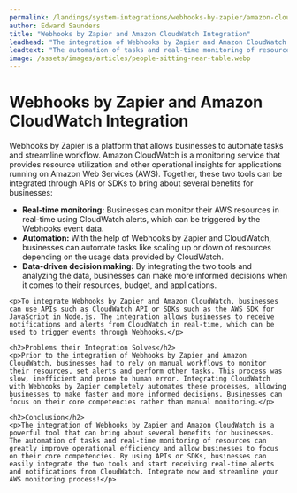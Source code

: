```yaml
---
permalink: /landings/system-integrations/webhooks-by-zapier/amazon-cloudwatch
author: Edward Saunders
title: "Webhooks by Zapier and Amazon CloudWatch Integration"
leadhead: "The integration of Webhooks by Zapier and Amazon CloudWatch is a powerful tool that can bring about several benefits for businesses"
leadtext: "The automation of tasks and real-time monitoring of resources can greatly improve operational efficiency and allow businesses to focus on their core competencies. By using APIs or SDKs, businesses can easily integrate the two tools and start receiving real-time alerts and notifications from CloudWatch. Integrate now and streamline your AWS monitoring process!"
image: /assets/images/articles/people-sitting-near-table.webp
---
```

<div class="arttext">	<h1>Webhooks by Zapier and Amazon CloudWatch Integration</h1>
	<p>Webhooks by Zapier is a platform that allows businesses to automate tasks and streamline workflow. Amazon CloudWatch is a monitoring service that provides resource utilization and other operational insights for applications running on Amazon Web Services (AWS). Together, these two tools can be integrated through APIs or SDKs to bring about several benefits for businesses:</p>
	<ul>
		<li><strong>Real-time monitoring:</strong> Businesses can monitor their AWS resources in real-time using CloudWatch alerts, which can be triggered by the Webhooks event data.</li>
		<li><strong>Automation:</strong> With the help of Webhooks by Zapier and CloudWatch, businesses can automate tasks like scaling up or down of resources depending on the usage data provided by CloudWatch.</li>
		<li><strong>Data-driven decision making:</strong> By integrating the two tools and analyzing the data, businesses can make more informed decisions when it comes to their resources, budget, and applications.</li>
	</ul>

	<p>To integrate Webhooks by Zapier and Amazon CloudWatch, businesses can use APIs such as CloudWatch API or SDKs such as the AWS SDK for JavaScript in Node.js. The integration allows businesses to receive notifications and alerts from CloudWatch in real-time, which can be used to trigger events through Webhooks.</p>

	<h2>Problems their Integration Solves</h2>
	<p>Prior to the integration of Webhooks by Zapier and Amazon CloudWatch, businesses had to rely on manual workflows to monitor their resources, set alerts and perform other tasks. This process was slow, inefficient and prone to human error. Integrating CloudWatch with Webhooks by Zapier completely automates these processes, allowing businesses to make faster and more informed decisions. Businesses can focus on their core competencies rather than manual monitoring.</p>

	<h2>Conclusion</h2>
	<p>The integration of Webhooks by Zapier and Amazon CloudWatch is a powerful tool that can bring about several benefits for businesses. The automation of tasks and real-time monitoring of resources can greatly improve operational efficiency and allow businesses to focus on their core competencies. By using APIs or SDKs, businesses can easily integrate the two tools and start receiving real-time alerts and notifications from CloudWatch. Integrate now and streamline your AWS monitoring process!</p>
</div>